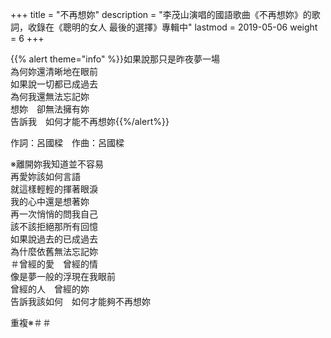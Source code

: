 +++
title = "不再想妳"
description = "李茂山演唱的國語歌曲《不再想妳》的歌詞，收錄在《聰明的女人 最後的選擇》專輯中"
lastmod = 2019-05-06
weight = 6
+++

{{% alert theme="info" %}}如果說那只是昨夜夢一場<br/>為何妳還清晰地在眼前<br/>如果說一切都已成過去<br/>為何我還無法忘記妳<br/>想妳　卻無法擁有妳<br/>告訴我　如何才能不再想妳{{%/alert%}}

作詞：呂國樑　作曲：呂國樑

※離開妳我知道並不容易  
再愛妳該如何言語  
就這樣輕輕的揮著眼淚  
我的心中還是想著妳  
再一次悄悄的問我自己  
該不該拒絕那所有回憶  
如果說過去的已成過去  
為什麼依舊無法忘記妳  
＃曾經的愛　曾經的情  
像是夢一般的浮現在我眼前  
曾經的人　曾經的妳  
告訴我該如何　如何才能夠不再想妳  

重複※＃＃